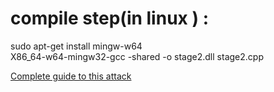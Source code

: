 <h1>compile step(in linux ) :</h1>
sudo apt-get install mingw-w64<br>
X86_64-w64-mingw32-gcc -shared -o stage2.dll stage2.cpp

<a href=https://blog.securityshark.in/2023/08/09/microsoft-office-persistence/ target="_blank" rel="noopener" >Complete guide to this attack</a>
